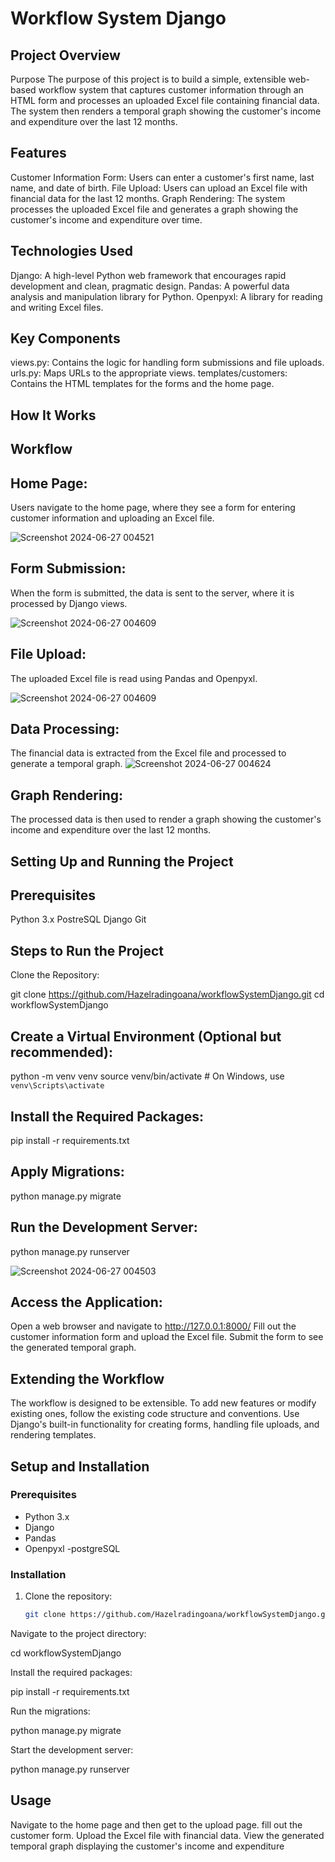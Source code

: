 # Workflow System Django

## Project Overview

Purpose
The purpose of this project is to build a simple, extensible web-based workflow system that captures customer information through an HTML form and processes an uploaded Excel file containing financial data. The system then renders a temporal graph showing the customer's income and expenditure over the last 12 months.

## Features
Customer Information Form: Users can enter a customer's first name, last name, and date of birth.
File Upload: Users can upload an Excel file with financial data for the last 12 months.
Graph Rendering: The system processes the uploaded Excel file and generates a graph showing the customer's income and expenditure over time.


## Technologies Used
Django: A high-level Python web framework that encourages rapid development and clean, pragmatic design.
Pandas: A powerful data analysis and manipulation library for Python.
Openpyxl: A library for reading and writing Excel files.


## Key Components
views.py: Contains the logic for handling form submissions and file uploads.
urls.py: Maps URLs to the appropriate views.
templates/customers: Contains the HTML templates for the forms and the home page.


## How It Works

## Workflow

## Home Page:

Users navigate to the home page, where they see a form for entering customer information and uploading an Excel file.

![Screenshot 2024-06-27 004521](https://github.com/Hazelradingoana/workflowSystemDjango/assets/125089769/d9b476c2-3221-4c6d-9d48-d916dc05ac2a)


## Form Submission:

When the form is submitted, the data is sent to the server, where it is processed by Django views.

![Screenshot 2024-06-27 004609](https://github.com/Hazelradingoana/workflowSystemDjango/assets/125089769/7af32ec6-7a3c-40e7-9817-f4893227fc07)


## File Upload:

The uploaded Excel file is read using Pandas and Openpyxl.

![Screenshot 2024-06-27 004609](https://github.com/Hazelradingoana/workflowSystemDjango/assets/125089769/7af32ec6-7a3c-40e7-9817-f4893227fc07)

## Data Processing:

The financial data is extracted from the Excel file and processed to generate a temporal graph.
![Screenshot 2024-06-27 004624](https://github.com/Hazelradingoana/workflowSystemDjango/assets/125089769/1cc50089-c8b3-40d9-986f-01558078a61e)


## Graph Rendering:

The processed data is then used to render a graph showing the customer's income and expenditure over the last 12 months.

## Setting Up and Running the Project

## Prerequisites
Python 3.x
PostreSQL
Django
Git


## Steps to Run the Project

Clone the Repository:

git clone https://github.com/Hazelradingoana/workflowSystemDjango.git
cd workflowSystemDjango


## Create a Virtual Environment (Optional but recommended):

python -m venv venv
source venv/bin/activate  # On Windows, use `venv\Scripts\activate`

## Install the Required Packages:

pip install -r requirements.txt
## Apply Migrations:

python manage.py migrate

## Run the Development Server:

python manage.py runserver

![Screenshot 2024-06-27 004503](https://github.com/Hazelradingoana/workflowSystemDjango/assets/125089769/0f08e2a0-fd61-4f1a-89cf-934b19fca6ca)


## Access the Application:

Open a web browser and navigate to http://127.0.0.1:8000/
Fill out the customer information form and upload the Excel file.
Submit the form to see the generated temporal graph.


## Extending the Workflow

The workflow is designed to be extensible. To add new features or modify existing ones, follow the existing code structure and conventions. Use Django's built-in functionality for creating forms, handling file uploads, and rendering templates.

## Setup and Installation

### Prerequisites

- Python 3.x
- Django
- Pandas
- Openpyxl
-postgreSQL

### Installation

1. Clone the repository:
   ```bash
   git clone https://github.com/Hazelradingoana/workflowSystemDjango.git


Navigate to the project directory:


cd workflowSystemDjango


Install the required packages:

pip install -r requirements.txt


Run the migrations:

python manage.py migrate


Start the development server:

python manage.py runserver


## Usage
Navigate to the home page and then get to the upload page.
fill out the customer form.
Upload the Excel file with financial data.
View the generated temporal graph displaying the customer's income and expenditure
